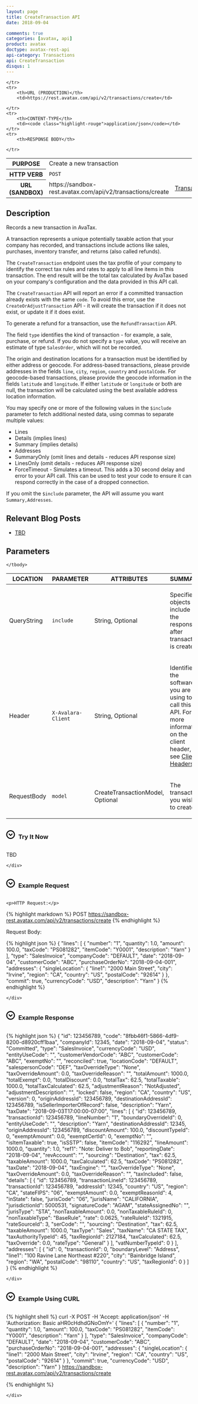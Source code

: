 ```yaml
---
layout: page
title: CreateTransaction API
date: 2018-09-04

comments: true
categories: [avatax, api]
product: avatax
doctype: avatax-rest-api
api-category: Transactions
api: CreateTransaction
disqus: 1
---
```


<table class="styled-table">
    <tr>
        <th>PURPOSE</th>
        <td>Create a new transaction</td>
    </tr>
    <tr>
        <th>HTTP VERB</th>
        <td><code class="highlight-rouge">POST</code></td>
    </tr>
    <tr>
        <th>URL (SANDBOX)</th>
        <td>https://sandbox-rest.avatax.com/api/v2/transactions/create</td>

    </tr>
    <tr>
        <th>URL (PRODUCTION)</th>
        <td>https://rest.avatax.com/api/v2/transactions/create</td>

    </tr>
    <tr>
        <th>CONTENT-TYPE</th>
        <td><code class="highlight-rouge">application/json</code></td>
    </tr>
    <tr>
        <th>RESPONSE BODY</th>
<td><a href="https://developer.avalara.com/api-reference/avatax/rest/v2/models/TransactionModel">TransactionModel</a></td>

    </tr>
</table>

## Description

Records a new transaction in AvaTax.

A transaction represents a unique potentially taxable action that your company has recorded, and transactions include actions like
sales, purchases, inventory transfer, and returns (also called refunds).

The `CreateTransaction` endpoint uses the tax profile of your company to identify the correct tax rules
and rates to apply to all line items in this transaction.  The end result will be the total tax calculated by AvaTax based on your
company's configuration and the data provided in this API call.

The `CreateTransaction` API will report an error if a committed transaction already exists with the same `code`.  To
avoid this error, use the `CreateOrAdjustTransaction` API - it will create the transaction if it does not exist, or
update it if it does exist.

To generate a refund for a transaction, use the `RefundTransaction` API.

The field `type` identifies the kind of transaction - for example, a sale, purchase, or refund.  If you do not specify
a `type` value, you will receive an estimate of type `SalesOrder`, which will not be recorded.

The origin and destination locations for a transaction must be identified by either address or geocode.  For address-based transactions, please
provide addresses in the fields `line`, `city`, `region`, `country` and `postalCode`.  For geocode-based transactions, please provide the geocode
information in the fields `latitude` and `longitude`.  If either `latitude` or `longitude` or both are null, the transaction will be calculated
using the best available address location information.

You may specify one or more of the following values in the `$include` parameter to fetch additional nested data, using commas to separate multiple values:
            
* Lines
* Details (implies lines)
* Summary (implies details)
* Addresses
* SummaryOnly (omit lines and details - reduces API response size)
* LinesOnly (omit details - reduces API response size)
* ForceTimeout - Simulates a timeout.  This adds a 30 second delay and error to your API call.  This can be used to test your code to ensure it can respond correctly in the case of a dropped connection.
            
If you omit the `$include` parameter, the API will assume you want `Summary,Addresses`.

## Relevant Blog Posts

<ul class="normal">
<li><a href="TBD">TBD</a></li>

</ul>

## Parameters

<table class="styled-table">
    <thead>
        <tr>
            <th>LOCATION</th>
            <th>PARAMETER</th>
            <th>ATTRIBUTES</th>
            <th>SUMMARY</th>
        </tr>
    </thead>
    <tbody>
<tr>
<td>QueryString</td>
<td><code class="highlight-rouge">include</code></td>
<td>String, Optional</td>
<td><p>Specifies objects to include in the response after transaction is created</p>
</td>
</tr>
<tr>
<td>Header</td>
<td><code class="highlight-rouge">X-Avalara-Client</code></td>
<td>String, Optional</td>
<td><p>Identifies the software you are using to call this API.  For more information on the client header, see <a href="https://developer.avalara.com/avatax/client-headers/">Client Headers</a> .</p>
</td>
</tr>
<tr>
<td>RequestBody</td>
<td><code class="highlight-rouge">model</code></td>
<td>CreateTransactionModel, Optional</td>
<td><p>The transaction you wish to create</p>
</td>
</tr>

    </tbody>
</table>


<div>
    <div class="try-it-now-header" data-target="#try-it-now" data-toggle="collapse" OnClick="$('#try-it-now-icon').toggleClass('rotate');">
        <div class="documentation-expand-icon rotate" id="try-it-now-icon" style="display: inline-block; margin-right: 5px;">
            <svg id="Layer_1" version="1.1" viewBox="0 0 512 512" width="24px" x="0px" xml:space="preserve" y="0px" style="display: block; margin: auto;"><g transform="rotate(0 256 256)"><g><path d="M254.8,5.9c-139,0-252,113.1-252,252s113.1,252,252,252s252-113.1,252-252S393.8,5.9,254.8,5.9z M254.8,454 c-108.1,0-196-88-196-196s87.9-196,196-196s196,88,196,196S362.9,454,254.8,454z"></path><polygon points="254.8,269.4 172.5,187.1 132.9,226.7 254.8,348.6 376.8,226.7 337.2,187.1"></polygon></g></g></svg>
        </div>
        <h3 class="clickable" style="display: inline-block;">Try It Now</h3>
    </div>
    <div class="collapse" id="try-it-now">

TBD

    </div>
</div>

<div>
    <div class="try-it-now-header" data-target="#example-request" data-toggle="collapse" OnClick="$('#example-request-icon').toggleClass('rotate');">
        <div class="documentation-expand-icon rotate" id="example-request-icon" style="display: inline-block; margin-right: 5px;">
            <svg id="Layer_1" version="1.1" viewBox="0 0 512 512" width="24px" x="0px" xml:space="preserve" y="0px" style="display: block; margin: auto;"><g transform="rotate(0 256 256)"><g><path d="M254.8,5.9c-139,0-252,113.1-252,252s113.1,252,252,252s252-113.1,252-252S393.8,5.9,254.8,5.9z M254.8,454 c-108.1,0-196-88-196-196s87.9-196,196-196s196,88,196,196S362.9,454,254.8,454z"></path><polygon points="254.8,269.4 172.5,187.1 132.9,226.7 254.8,348.6 376.8,226.7 337.2,187.1"></polygon></g></g></svg>
        </div>
        <h3 class="clickable" style="display: inline-block;">Example Request</h3>
    </div>
    <div class="collapse" id="example-request">

    <p>HTTP Request:</p>
    
{% highlight markdown %}
POST https://sandbox-rest.avatax.com/api/v2/transactions/create
{% endhighlight %}
<p>Request Body:</p>
{% highlight json %}
{
  "lines": [
    {
      "number": "1",
      "quantity": 1.0,
      "amount": 100.0,
      "taxCode": "PS081282",
      "itemCode": "Y0001",
      "description": "Yarn"
    }
  ],
  "type": "SalesInvoice",
  "companyCode": "DEFAULT",
  "date": "2018-09-04",
  "customerCode": "ABC",
  "purchaseOrderNo": "2018-09-04-001",
  "addresses": {
    "singleLocation": {
      "line1": "2000 Main Street",
      "city": "Irvine",
      "region": "CA",
      "country": "US",
      "postalCode": "92614"
    }
  },
  "commit": true,
  "currencyCode": "USD",
  "description": "Yarn"
}
{% endhighlight %}


    </div>
</div>

<div>
    <div class="try-it-now-header" data-target="#example-response" data-toggle="collapse" OnClick="$('#example-response-icon').toggleClass('rotate');">
        <div class="documentation-expand-icon rotate" id="example-response-icon" style="display: inline-block; margin-right: 5px;">
            <svg id="Layer_1" version="1.1" viewBox="0 0 512 512" width="24px" x="0px" xml:space="preserve" y="0px" style="display: block; margin: auto;"><g transform="rotate(0 256 256)"><g><path d="M254.8,5.9c-139,0-252,113.1-252,252s113.1,252,252,252s252-113.1,252-252S393.8,5.9,254.8,5.9z M254.8,454 c-108.1,0-196-88-196-196s87.9-196,196-196s196,88,196,196S362.9,454,254.8,454z"></path><polygon points="254.8,269.4 172.5,187.1 132.9,226.7 254.8,348.6 376.8,226.7 337.2,187.1"></polygon></g></g></svg>
        </div>
        <h3 class="clickable" style="display: inline-block;">Example Response</h3>
    </div>
    <div class="collapse" id="example-response">

{% highlight json %}
{
  "id": 123456789,
  "code": "8fbb46f1-5866-4df9-8200-d8920cff1baa",
  "companyId": 12345,
  "date": "2018-09-04",
  "status": "Committed",
  "type": "SalesInvoice",
  "currencyCode": "USD",
  "entityUseCode": "",
  "customerVendorCode": "ABC",
  "customerCode": "ABC",
  "exemptNo": "",
  "reconciled": true,
  "locationCode": "DEFAULT",
  "salespersonCode": "DEF",
  "taxOverrideType": "None",
  "taxOverrideAmount": 0.0,
  "taxOverrideReason": "",
  "totalAmount": 1000.0,
  "totalExempt": 0.0,
  "totalDiscount": 0.0,
  "totalTax": 62.5,
  "totalTaxable": 1000.0,
  "totalTaxCalculated": 62.5,
  "adjustmentReason": "NotAdjusted",
  "adjustmentDescription": "",
  "locked": false,
  "region": "CA",
  "country": "US",
  "version": 0,
  "originAddressId": 123456789,
  "destinationAddressId": 123456789,
  "isSellerImporterOfRecord": false,
  "description": "Yarn",
  "taxDate": "2018-09-03T17:00:00-07:00",
  "lines": [
    {
      "id": 123456789,
      "transactionId": 123456789,
      "lineNumber": "1",
      "boundaryOverrideId": 0,
      "entityUseCode": "",
      "description": "Yarn",
      "destinationAddressId": 12345,
      "originAddressId": 123456789,
      "discountAmount": 100.0,
      "discountTypeId": 0,
      "exemptAmount": 0.0,
      "exemptCertId": 0,
      "exemptNo": "",
      "isItemTaxable": true,
      "isSSTP": false,
      "itemCode": "116292",
      "lineAmount": 1000.0,
      "quantity": 1.0,
      "ref1": "Note: Deliver to Bob",
      "reportingDate": "2018-09-04",
      "revAccount": "",
      "sourcing": "Destination",
      "tax": 62.5,
      "taxableAmount": 1000.0,
      "taxCalculated": 62.5,
      "taxCode": "PS081282",
      "taxDate": "2018-09-04",
      "taxEngine": "",
      "taxOverrideType": "None",
      "taxOverrideAmount": 0.0,
      "taxOverrideReason": "",
      "taxIncluded": false,
      "details": [
        {
          "id": 123456789,
          "transactionLineId": 123456789,
          "transactionId": 123456789,
          "addressId": 12345,
          "country": "US",
          "region": "CA",
          "stateFIPS": "06",
          "exemptAmount": 0.0,
          "exemptReasonId": 4,
          "inState": false,
          "jurisCode": "06",
          "jurisName": "CALIFORNIA",
          "jurisdictionId": 5000531,
          "signatureCode": "AGAM",
          "stateAssignedNo": "",
          "jurisType": "STA",
          "nonTaxableAmount": 0.0,
          "nonTaxableRuleId": 0,
          "nonTaxableType": "BaseRule",
          "rate": 0.0625,
          "rateRuleId": 1321915,
          "rateSourceId": 3,
          "serCode": "",
          "sourcing": "Destination",
          "tax": 62.5,
          "taxableAmount": 1000.0,
          "taxType": "Sales",
          "taxName": "CA STATE TAX",
          "taxAuthorityTypeId": 45,
          "taxRegionId": 2127184,
          "taxCalculated": 62.5,
          "taxOverride": 0.0,
          "rateType": "General"
        }
      ],
      "vatNumberTypeId": 0
    }
  ],
  "addresses": [
    {
      "id": 0,
      "transactionId": 0,
      "boundaryLevel": "Address",
      "line1": "100 Ravine Lane Northeast #220",
      "city": "Bainbridge Island",
      "region": "WA",
      "postalCode": "98110",
      "country": "US",
      "taxRegionId": 0
    }
  ]
}
{% endhighlight %}

    </div>
</div>

<div>
    <div class="try-it-now-header" data-target="#curl-example" data-toggle="collapse" OnClick="$('#curl-example-icon').toggleClass('rotate');">
        <div class="documentation-expand-icon rotate" id="curl-example-icon" style="display: inline-block; margin-right: 5px;">
            <svg id="Layer_1" version="1.1" viewBox="0 0 512 512" width="24px" x="0px" xml:space="preserve" y="0px" style="display: block; margin: auto;"><g transform="rotate(0 256 256)"><g><path d="M254.8,5.9c-139,0-252,113.1-252,252s113.1,252,252,252s252-113.1,252-252S393.8,5.9,254.8,5.9z M254.8,454 c-108.1,0-196-88-196-196s87.9-196,196-196s196,88,196,196S362.9,454,254.8,454z"></path><polygon points="254.8,269.4 172.5,187.1 132.9,226.7 254.8,348.6 376.8,226.7 337.2,187.1"></polygon></g></g></svg>
        </div>
        <h3 class="clickable" style="display: inline-block;">Example Using CURL</h3>
    </div>
    <div class="collapse" id="curl-example">

{% highlight shell %}
curl
    -X POST
    -H 'Accept: application/json'
    -H 'Authorization: Basic aHR0cHdhdGNoOmY='
{
  "lines": [
    {
      "number": "1",
      "quantity": 1.0,
      "amount": 100.0,
      "taxCode": "PS081282",
      "itemCode": "Y0001",
      "description": "Yarn"
    }
  ],
  "type": "SalesInvoice",
  "companyCode": "DEFAULT",
  "date": "2018-09-04",
  "customerCode": "ABC",
  "purchaseOrderNo": "2018-09-04-001",
  "addresses": {
    "singleLocation": {
      "line1": "2000 Main Street",
      "city": "Irvine",
      "region": "CA",
      "country": "US",
      "postalCode": "92614"
    }
  },
  "commit": true,
  "currencyCode": "USD",
  "description": "Yarn"
}
    https://sandbox-rest.avatax.com/api/v2/transactions/create

{% endhighlight %}

    </div>
</div>
